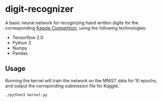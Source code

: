 # digit-recognizer

A basic neural network for recognizing hand written digits for the corresponding [Kaggle Competition](https://www.kaggle.com/c/digit-recognizer), using the following technologies:
- Tensorflow 2.0
- Python 3
- Numpy
- Pandas

## Usage

Running the kernel will train the network on the MNIST data for 10 epochs, and output the corrsponding submission file for Kaggle.

`./python3 kernel.py`
